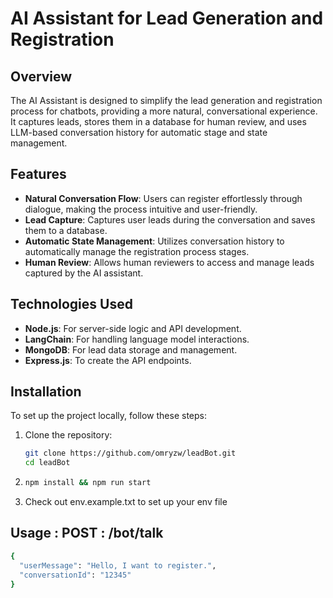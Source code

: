 # AI Assistant for Lead Generation and Registration

## Overview
The AI Assistant is designed to simplify the lead generation and registration process for chatbots, providing a more natural, conversational experience. It captures leads, stores them in a database for human review, and uses LLM-based conversation history for automatic stage and state management.

## Features
- **Natural Conversation Flow**: Users can register effortlessly through dialogue, making the process intuitive and user-friendly.
- **Lead Capture**: Captures user leads during the conversation and saves them to a database.
- **Automatic State Management**: Utilizes conversation history to automatically manage the registration process stages.
- **Human Review**: Allows human reviewers to access and manage leads captured by the AI assistant.

## Technologies Used
- **Node.js**: For server-side logic and API development.
- **LangChain**: For handling language model interactions.
- **MongoDB**: For lead data storage and management.
- **Express.js**: To create the API endpoints.

## Installation
To set up the project locally, follow these steps:

1. Clone the repository:
   ```bash
   git clone https://github.com/omryzw/leadBot.git
   cd leadBot

2. ```bash
   npm install && npm run start

3. Check out env.example.txt to set up your env file

## Usage : POST : /bot/talk
```bash
{
  "userMessage": "Hello, I want to register.",
  "conversationId": "12345"
}
